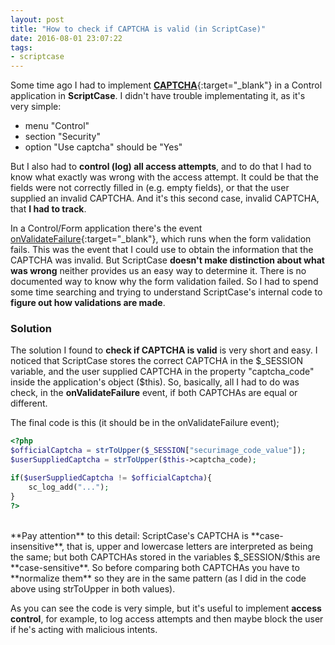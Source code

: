 ```yaml
---
layout: post
title: "How to check if CAPTCHA is valid (in ScriptCase)"
date: 2016-08-01 23:07:22
tags:
- scriptcase
---
```


Some time ago I had to implement [**CAPTCHA**](http://www.scriptcase.net/tutorials/using-the-captcha-form-login/){:target="_blank"} in a Control application in **ScriptCase**. I didn't have trouble implementating it, as it's very simple:

* menu "Control"
* section "Security"
* option "Use captcha" should be "Yes"

But I also had to **control (log) all access attempts**, and to do that I had to know what exactly was wrong with the access attempt. It could be that the fields were not correctly filled in (e.g. empty fields), or that the user supplied an invalid CAPTCHA. And it's this second case, invalid CAPTCHA, that **I had to track**.

In a Control/Form application there's the event [onValidateFailure](http://www.scriptcase.net/docs/en_us/v81/control-applications/control/events/events){:target="_blank"}, which runs when the form validation fails. This was the event that I could use to obtain the information that the CAPTCHA was invalid. But ScriptCase **doesn't make distinction about what was wrong** neither provides us an easy way to determine it. There is no documented way to know why the form validation failed. So I had to spend some time searching and trying to understand ScriptCase's internal code to **figure out how validations are made**.

### Solution

The solution I found to **check if CAPTCHA is valid** is very short and easy. I noticed that ScriptCase stores the correct CAPTCHA in the $_SESSION variable, and the user supplied CAPTCHA in the property "captcha_code" inside the application's object ($this). So, basically, all I had to do was check, in the **onValidateFailure** event, if both CAPTCHAs are equal or different.

The final code is this (it should be in the onValidateFailure event);

```php
<?php
$officialCaptcha = strToUpper($_SESSION["securimage_code_value"]);
$userSuppliedCaptcha = strToUpper($this->captcha_code);

if($userSuppliedCaptcha != $officialCaptcha){
	sc_log_add("...");
}
?>
```

<br>
**Pay attention** to this detail: ScriptCase's CAPTCHA is **case-insensitive**, that is, upper and lowercase letters are interpreted as being the same; but both CAPTCHAs stored in the variables $_SESSION/$this are **case-sensitive**. So before comparing both CAPTCHAs you have to **normalize them** so they are in the same pattern (as I did in the code above using strToUpper in both values).

As you can see the code is very simple, but it's useful to implement **access control**, for example, to log access attempts and then maybe block the user if he's acting with malicious intents.
